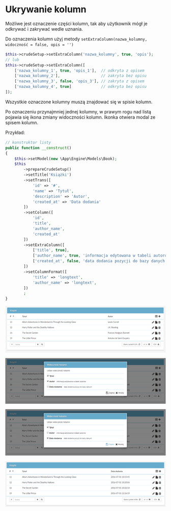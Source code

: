 Ukrywanie kolumn
===

Możliwe jest oznaczenie części kolumn, tak aby użytkownik mógł je odkrywać i zakrywać wedle uznania.

Do oznaczenia kolumn użyj metody `setExtraColumn(nazwa_kolumny, widoczność = false, opis = '')`

```php
$this->crudeSetup->setExtraColumn('nazwa_kolumny', true, 'opis');
// lub
$this->crudeSetup->setExtraColumn([
    ['nazwa_kolumny_1', true, 'opis_1'],  // odkryta z opisem
    ['nazwa_kolumny_2'],                  // zakryta bez opisu
    ['nazwa_kolumny_3', false, 'opis_3'], // zakryta z opisem
    ['nazwa_kolumny_4', true]             // odkryta bez opisu
]);
```
Wszystkie oznaczone kolumny muszą znajdować się w spisie kolumn.

Po oznaczeniu przynajmniej jednej kolumny, w prawym rogu nad listą pojawia się ikona zmiany widoczności kolumn. Ikonka otwiera modal ze spisem kolumn.

Przykład:
```php
// konstruktor listy
public function __construct()
{
    $this->setModel(new \App\Engine\Models\Book);
    $this
        ->prepareCrudeSetup()
        ->setTitle('Książki')
        ->setTrans([
            'id' => '#',
            'name' => 'Tytuł',
            'description' => 'Autor',
            'created_at' => 'Data dodania'
        ])
        ->setColumn([
            'id',
            'title',
            'author_name',
            'created_at'
        ])
        ->setExtraColumn([
            ['title', true],
            ['author_name', true, 'informacja edytowana w tabeli autorów'],
            ['created_at', false, 'data dodania pozycji do bazy danych']
        ])
        ->setColumnFormat([
            'title' => 'longtext',
            'author_name' => 'longtext',
        ])
        ;
}
```

![/wiki/pl/setup/extra_column/ec_1.png](/wiki/pl/setup/extra_column/ec_1.png "Po załadowaniu strony")

![/wiki/pl/setup/extra_column/ec_2.png](/wiki/pl/setup/extra_column/ec_2.png "Modal widoczności")

![/wiki/pl/setup/extra_column/ec_3.png](/wiki/pl/setup/extra_column/ec_3.png "Modal widoczności")

![/wiki/pl/setup/extra_column/ec_4.png](/wiki/pl/setup/extra_column/ec_4.png "Lista po zmianach")
